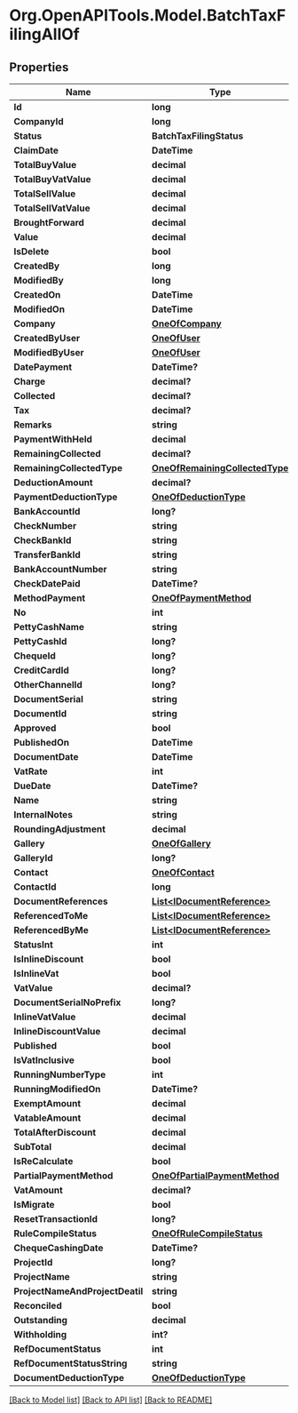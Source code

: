 # Org.OpenAPITools.Model.BatchTaxFilingAllOf

## Properties

Name | Type | Description | Notes
------------ | ------------- | ------------- | -------------
**Id** | **long** |  | [optional] 
**CompanyId** | **long** |  | 
**Status** | **BatchTaxFilingStatus** |  | [optional] 
**ClaimDate** | **DateTime** |  | 
**TotalBuyValue** | **decimal** |  | [optional] 
**TotalBuyVatValue** | **decimal** |  | [optional] 
**TotalSellValue** | **decimal** |  | [optional] 
**TotalSellVatValue** | **decimal** |  | [optional] 
**BroughtForward** | **decimal** |  | [optional] 
**Value** | **decimal** |  | [optional] 
**IsDelete** | **bool** |  | [optional] 
**CreatedBy** | **long** |  | [optional] 
**ModifiedBy** | **long** |  | [optional] 
**CreatedOn** | **DateTime** |  | 
**ModifiedOn** | **DateTime** |  | 
**Company** | [**OneOfCompany**](OneOfCompany.md) |  | [optional] 
**CreatedByUser** | [**OneOfUser**](OneOfUser.md) |  | [optional] 
**ModifiedByUser** | [**OneOfUser**](OneOfUser.md) |  | [optional] 
**DatePayment** | **DateTime?** |  | [optional] 
**Charge** | **decimal?** |  | [optional] 
**Collected** | **decimal?** |  | [optional] 
**Tax** | **decimal?** |  | [optional] 
**Remarks** | **string** |  | [optional] 
**PaymentWithHeld** | **decimal** |  | [optional] 
**RemainingCollected** | **decimal?** |  | [optional] 
**RemainingCollectedType** | [**OneOfRemainingCollectedType**](OneOfRemainingCollectedType.md) |  | [optional] 
**DeductionAmount** | **decimal?** |  | [optional] 
**PaymentDeductionType** | [**OneOfDeductionType**](OneOfDeductionType.md) |  | [optional] 
**BankAccountId** | **long?** |  | [optional] 
**CheckNumber** | **string** |  | [optional] 
**CheckBankId** | **string** |  | [optional] 
**TransferBankId** | **string** |  | [optional] 
**BankAccountNumber** | **string** |  | [optional] 
**CheckDatePaid** | **DateTime?** |  | [optional] 
**MethodPayment** | [**OneOfPaymentMethod**](OneOfPaymentMethod.md) |  | [optional] 
**No** | **int** |  | [optional] 
**PettyCashName** | **string** |  | [optional] 
**PettyCashId** | **long?** |  | [optional] 
**ChequeId** | **long?** |  | [optional] 
**CreditCardId** | **long?** |  | [optional] 
**OtherChannelId** | **long?** |  | [optional] 
**DocumentSerial** | **string** |  | [optional] 
**DocumentId** | **string** |  | [optional] 
**Approved** | **bool** |  | [optional] 
**PublishedOn** | **DateTime** |  | [optional] 
**DocumentDate** | **DateTime** |  | [optional] 
**VatRate** | **int** |  | [optional] 
**DueDate** | **DateTime?** |  | [optional] 
**Name** | **string** |  | [optional] 
**InternalNotes** | **string** |  | [optional] 
**RoundingAdjustment** | **decimal** |  | [optional] 
**Gallery** | [**OneOfGallery**](OneOfGallery.md) |  | [optional] 
**GalleryId** | **long?** |  | [optional] 
**Contact** | [**OneOfContact**](OneOfContact.md) |  | [optional] 
**ContactId** | **long** |  | [optional] 
**DocumentReferences** | [**List&lt;IDocumentReference&gt;**](IDocumentReference.md) |  | [optional] 
**ReferencedToMe** | [**List&lt;IDocumentReference&gt;**](IDocumentReference.md) |  | [optional] 
**ReferencedByMe** | [**List&lt;IDocumentReference&gt;**](IDocumentReference.md) |  | [optional] 
**StatusInt** | **int** |  | [optional] 
**IsInlineDiscount** | **bool** |  | [optional] 
**IsInlineVat** | **bool** |  | [optional] 
**VatValue** | **decimal?** |  | [optional] 
**DocumentSerialNoPrefix** | **long?** |  | [optional] 
**InlineVatValue** | **decimal** |  | [optional] 
**InlineDiscountValue** | **decimal** |  | [optional] 
**Published** | **bool** |  | [optional] 
**IsVatInclusive** | **bool** |  | [optional] 
**RunningNumberType** | **int** |  | [optional] 
**RunningModifiedOn** | **DateTime?** |  | [optional] 
**ExemptAmount** | **decimal** |  | [optional] 
**VatableAmount** | **decimal** |  | [optional] 
**TotalAfterDiscount** | **decimal** |  | [optional] 
**SubTotal** | **decimal** |  | [optional] 
**IsReCalculate** | **bool** |  | [optional] 
**PartialPaymentMethod** | [**OneOfPartialPaymentMethod**](OneOfPartialPaymentMethod.md) |  | [optional] 
**VatAmount** | **decimal?** |  | [optional] 
**IsMigrate** | **bool** |  | [optional] 
**ResetTransactionId** | **long?** |  | [optional] 
**RuleCompileStatus** | [**OneOfRuleCompileStatus**](OneOfRuleCompileStatus.md) |  | [optional] 
**ChequeCashingDate** | **DateTime?** |  | [optional] 
**ProjectId** | **long?** |  | [optional] 
**ProjectName** | **string** |  | [optional] 
**ProjectNameAndProjectDeatil** | **string** |  | [optional] 
**Reconciled** | **bool** |  | [optional] 
**Outstanding** | **decimal** |  | [optional] 
**Withholding** | **int?** |  | [optional] 
**RefDocumentStatus** | **int** |  | [optional] 
**RefDocumentStatusString** | **string** |  | [optional] 
**DocumentDeductionType** | [**OneOfDeductionType**](OneOfDeductionType.md) |  | [optional] 

[[Back to Model list]](../README.md#documentation-for-models) [[Back to API list]](../README.md#documentation-for-api-endpoints) [[Back to README]](../README.md)

